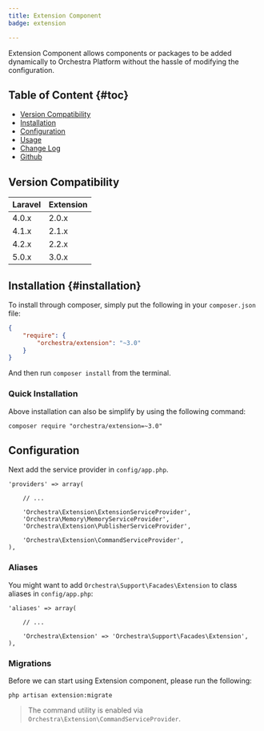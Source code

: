 ```yaml
---
title: Extension Component
badge: extension

---
```


Extension Component allows components or packages to be added dynamically to Orchestra Platform without the hassle of modifying the configuration.

## Table of Content {#toc}

* [Version Compatibility](#compatibility)
* [Installation](#installation)
* [Configuration](#configuration)
* [Usage]({doc-url}/components/extension/usage)
* [Change Log]({doc-url}/components/extension/changes#v2-2)
* [Github](https://github.com/orchestral/extension)

<a name="compatibility"></a>
## Version Compatibility

Laravel    | Extension
:----------|:----------
 4.0.x     | 2.0.x
 4.1.x     | 2.1.x
 4.2.x     | 2.2.x
 5.0.x     | 3.0.x

## Installation {#installation}

To install through composer, simply put the following in your `composer.json` file:

```json
{
	"require": {
		"orchestra/extension": "~3.0"
	}
}
```

And then run `composer install` from the terminal.

<a name="quick-installation"></a>
### Quick Installation

Above installation can also be simplify by using the following command:

	composer require "orchestra/extension=~3.0"

<a name="configuration"></a>
## Configuration

Next add the service provider in `config/app.php`.

	'providers' => array(

		// ...

		'Orchestra\Extension\ExtensionServiceProvider',
		'Orchestra\Memory\MemoryServiceProvider',
		'Orchestra\Extension\PublisherServiceProvider',

		'Orchestra\Extension\CommandServiceProvider',
	),

### Aliases

You might want to add `Orchestra\Support\Facades\Extension` to class aliases in `config/app.php`:

	'aliases' => array(

		// ...

		'Orchestra\Extension' => 'Orchestra\Support\Facades\Extension',
	),

### Migrations

Before we can start using Extension component, please run the following:

	php artisan extension:migrate

> The command utility is enabled via `Orchestra\Extension\CommandServiceProvider`.
